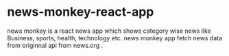 # news-monkey-react-app
news monkey is a react news app which shows category wise news like Business, sports, health, technology etc. news monkey app fetch news data from originnal api from news.org .
